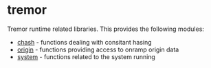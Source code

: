 
# tremor

Tremor runtime related libraries. This provides the following modules:

* [chash](tremor/chash.md) - functions dealing with consitant hasing
* [origin](tremor/origin.md) - functions providing access to onramp origin data
* [system](tremor/system.md) - functions related to the system running
